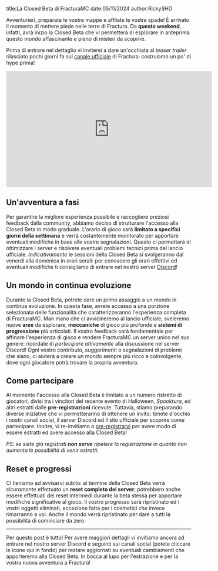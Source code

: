 title:La Closed Beta di FracturaMC
date:05/11/2024
author:RickySHD

Avventurieri, preparate le vostre mappe e affilate le vostre spade! È arrivato il momento di mettere piede nelle terre di Fractura. Da **questo weekend**, infatti, avrà inizio la Closed Beta che vi permetterà di esplorare in anteprima questo mondo affascinante e pieno di misteri da scoprire.

Prima di entrare nel dettaglio vi inviterei a dare un'occhiata al *teaser trailer* rilasciato pochi giorni fa sul [canale ufficiale](https://www.youtube.com/@FracturaMC) di Fractura: costruiamo un po' di hype prima! 

<iframe width="560" height="315" src="https://www.youtube.com/embed/ccx9D2aCYbQ?si=FiGhTKEFPAzFbnjV&amp;controls=0" title="YouTube video player" frameborder="0" allow="accelerometer; autoplay; clipboard-write; encrypted-media; gyroscope; picture-in-picture; web-share" referrerpolicy="strict-origin-when-cross-origin" allowfullscreen></iframe>

## Un'avventura a fasi
Per garantire la migliore esperienza possibile e raccogliere preziosi feedback dalla community, abbiamo deciso di strutturare l'accesso alla Closed Beta in modo graduale. L'orario di gioco sarà **limitato a specifici giorni della settimana** e verrà costantemente monitorato per apportare eventuali modifiche in base alle vostre segnalazioni. Questo ci permetterà di ottimizzare i server e risolvere eventuali problemi tecnici prima del lancio ufficiale. *Indicativamente* le sessioni della Closed Beta si svolgeranno dal venerdì alla domenica in orari serali: per conoscere gli orari effettivi ed eventuali modifiche ti consigliamo di entrare nel nostro server [Discord](https://dsc.gg/fracturamc)!

## Un mondo in continua evoluzione
Durante la Closed Beta, potrete dare un primo assaggio a un mondo in continua evoluzione. In questa fase, avrete accesso a una porzione selezionata delle funzionalità che caratterizzeranno l'esperienza completa di FracturaMC. Man mano che ci avvicineremo al lancio ufficiale, sveleremo nuove __aree__ da esplorare, __meccaniche__ di gioco più profonde e __sistemi di progressione__ più articolati. Il vostro feedback sarà fondamentale per affinare l'esperienza di gioco e rendere FracturaMC un server unico nel suo genere: ricordate di _partecipare attivamente_ alla discussione nel server Discord! Ogni vostro contributo, suggerimenti o segnalazioni di problemi che siano, ci aiuterà a creare un mondo sempre più ricco e coinvolgente, dove ogni giocatore potrà trovare la propria avventura.

## Come partecipare
Al momento l'accesso alla Closed Beta è limitato a un numero ristretto di giocatori, divisi tra i vincitori del recente evento di Halloween, _Spooktura_, ed altri estratti dalle **pre-registrazioni** ricevute. Tuttavia, stiamo preparando diverse iniziative che vi permetteranno di ottenere un invito: tenete d'occhio i nostri canali social, il server Discord ed il sito ufficiale per scoprire come partecipare. Inoltre, vi re-invitiamo a [pre-registrarvi](/) per avere modo di essere estratti ed avere accesso alla Closed Beta! 

_PS: se siete già registrati __non serve__ ripetere la registrazione in quanto non aumenta le possibilità di venir estratti._

## Reset e progressi
Ci tieniamo ad avvisarvi subito: al termine della Closed Beta verrà _sicuramente_ effettuato un **reset completo del server**; potrebbero anche essere effettuati dei reset intermedi durante la beta stessa per apportare modifiche significative al gioco. Il vostro progresso sarà ripristinato ed i vostri oggetti eliminati, eccezione fatta per i cosmetici che invece rimarranno a voi. Anche il mondo verrà ripristinato per dare a tutti la possibilità di cominciare da zero.

---

Per questo post è tutto! Per avere maggiori dettagli vi invitiamo ancora ad entrare nel nostro server Discord e seguirci sui canali social (potete cliccare le icone qui in fondo) per restare aggiornati su eventuali cambiamenti che apporteremo alla Closed Beta. In bocca al lupo per l'estrazione e per la vostra nuova avventura a Fractura!
